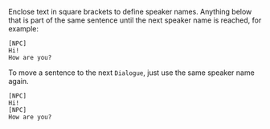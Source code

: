 Enclose text in square brackets to define speaker names. Anything below that is part of the same sentence until the next
speaker name is reached, for example:

```text
[NPC]
Hi!
How are you?
```

To move a sentence to the next `Dialogue`, just use the same speaker name again.

```text
[NPC] 
Hi!
[NPC]
How are you?
```
